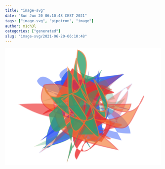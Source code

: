 ```yaml
---
title: "image-svg"
date: "Sun Jun 20 06:10:48 CEST 2021"
tags: ["image-svg", "pipotron", "image"]
author: m1ch3l
categories: ["generated"]
slug: "image-svg/2021-06-20-06:10:48"
---
```


![](image.svg)
